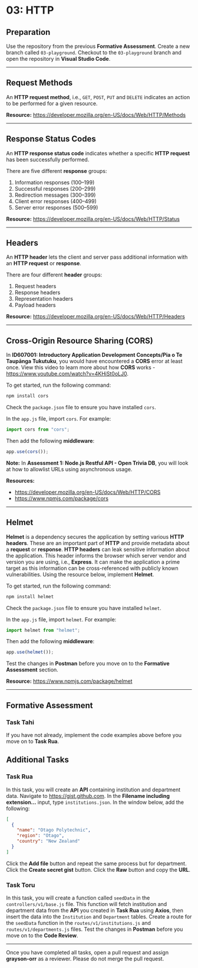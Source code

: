# 03: HTTP

## Preparation

Use the repository from the previous **Formative Assessment**. Create a new branch called `03-playground`. Checkout to the `03-playground` branch and open the repository in **Visual Studio Code**.

---

## Request Methods

An **HTTP request method**, i.e., `GET`, `POST`, `PUT` and `DELETE` indicates an action to be performed for a given resource.

**Resource:** <https://developer.mozilla.org/en-US/docs/Web/HTTP/Methods>

---

## Response Status Codes

An **HTTP response status code** indicates whether a specific **HTTP request** has been successfully performed.

There are five different **response** groups:

1. Information responses (100–199)
2. Successful responses (200–299)
3. Redirection messages (300–399)
4. Client error responses (400–499)
5. Server error responses (500–599)

**Resource:** <https://developer.mozilla.org/en-US/docs/Web/HTTP/Status>

---

## Headers

An **HTTP header** lets the client and server pass additional information with an **HTTP request** or **response**.

There are four different **header** groups:

1. Request headers
2. Response headers
3. Representation headers
4. Payload headers

**Resource:** <https://developer.mozilla.org/en-US/docs/Web/HTTP/Headers>

---

## Cross-Origin Resource Sharing (CORS)

In **ID607001: Introductory Application Development Concepts/Pia o Te Taupānga Tukutuku**, you would have encountered a **CORS** error at least once. View this video to learn more about how **CORS** works - <https://www.youtube.com/watch?v=4KHiSt0oLJ0>.

To get started, run the following command:

```bash
npm install cors
```

Check the `package.json` file to ensure you have installed `cors`.

In the `app.js` file, import `cors`. For example:

```js
import cors from "cors";
```

Then add the following **middleware**:

```js
app.use(cors());
```

**Note:** In **Assessment 1: Node.js Restful API - Open Trivia DB**, you will look at how to allowlist URLs using asynchronous usage.

**Resources:**

- <https://developer.mozilla.org/en-US/docs/Web/HTTP/CORS>
- <https://www.npmjs.com/package/cors>

---

## Helmet

**Helmet** is a dependency secures the application by setting various **HTTP headers**. These are an important part of **HTTP** and provide metadata about a **request** or **response**. **HTTP headers** can leak sensitive information about the application. This header informs the browser which server vendor and version you are using, i.e., **Express**. It can make the application a prime target as this information can be cross-referenced with publicly known vulnerabilities. Using the resource below, implement **Helmet**.

To get started, run the following command:

```bash
npm install helmet
```

Check the `package.json` file to ensure you have installed `helmet`.

In the `app.js` file, import `helmet`. For example:

```js
import helmet from "helmet";
```

Then add the following **middleware**:

```js
app.use(helmet());
```

Test the changes in **Postman** before you move on to the **Formative Assessment** section.

**Resource:** <https://www.npmjs.com/package/helmet>

---

## Formative Assessment

### Task Tahi

If you have not already, implement the code examples above before you move on to **Task Rua**.

## Additional Tasks

### Task Rua

In this task, you will create an **API** containing institution and department data. Navigate to <https://gist.github.com>. In the **Filename including extension...** input, type `institutions.json`. In the window below, add the following:

```json
[
  {
    "name": "Otago Polytechnic",
    "region": "Otago",
    "country": "New Zealand"
  }
]
```

Click the **Add file** button and repeat the same process but for department. Click the **Create secret gist** button. Click the **Raw** button and copy the **URL**.

### Task Toru

In this task, you will create a function called `seedData` in the `controllers/v1/base.js` file. This function will fetch institution and department data from the **API** you created in **Task Rua** using **Axios**, then insert the data into the `Institution` and `Department` tables. Create a route for the `seedData` function in the `routes/v1/institutions.js` and `routes/v1/departments.js` files. Test the changes in **Postman** before you move on to the **Code Review**.

---

Once you have completed all tasks, open a pull request and assign **grayson-orr** as a reviewer. Please do not merge the pull request.
